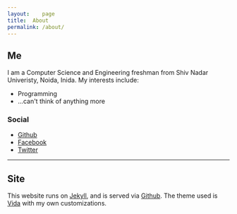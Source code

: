 ```yaml
---
layout:    page
title:	About
permalink: /about/
---
```


## Me

I am a Computer Science and Engineering freshman from Shiv Nadar Univeristy, Noida, Inida. My interests include:

- Programming
- ...can't think of anything more

### Social

- [Github](https://www.github.com/arafsheikh)
- [Facebook](https://www.facebook.com/Araf.Net)
- [Twitter](https://twitter.com/arafsheikh)

-----------------------

## Site

This website runs on [Jekyll](http://jekyllrb.com/), and is served via [Github](https://github.com/). The theme used is [Vida](https://github.com/syaning/vida) with my own customizations.
